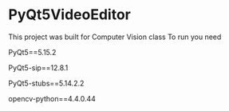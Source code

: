 # PyQt5VideoEditor

This project was built for Computer Vision class
To run you need 

PyQt5==5.15.2

PyQt5-sip==12.8.1

PyQt5-stubs==5.14.2.2

opencv-python==4.4.0.44
